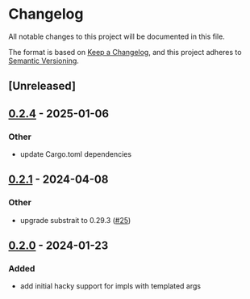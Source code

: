 # Changelog
All notable changes to this project will be documented in this file.

The format is based on [Keep a Changelog](https://keepachangelog.com/en/1.0.0/),
and this project adheres to [Semantic Versioning](https://semver.org/spec/v2.0.0.html).

## [Unreleased]

## [0.2.4](https://github.com/westonpace/substrait-expr/compare/substrait-expr-funcgen-v0.2.3...substrait-expr-funcgen-v0.2.4) - 2025-01-06

### Other

- update Cargo.toml dependencies

## [0.2.1](https://github.com/westonpace/substrait-expr/compare/substrait-expr-funcgen-v0.2.0...substrait-expr-funcgen-v0.2.1) - 2024-04-08

### Other
- upgrade substrait to 0.29.3 ([#25](https://github.com/westonpace/substrait-expr/pull/25))

## [0.2.0](https://github.com/westonpace/substrait-expr/compare/substrait-expr-funcgen-v0.1.1...substrait-expr-funcgen-v0.2.0) - 2024-01-23

### Added
- add initial hacky support for impls with templated args

